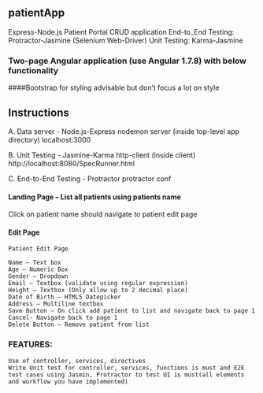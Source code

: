## patientApp
Express-Node.js Patient Portal CRUD application
End-to_End Testing: Protractor-Jasmine (Selenium Web-Driver)
Unit Testing: Karma-Jasmine

### Two-page Angular application (use Angular 1.7.8) with below functionality
####Bootstrap for styling advisable but don’t focus a lot on style 

## Instructions
A. Data server - Node.js-Express
nodemon server (inside top-level app directory)
localhost:3000

B. Unit Testing - Jasmine-Karma
http-client (inside client)
http://localhost:8080/SpecRunner.html 

C. End-to-End Testing - Protractor
protractor conf


#### Landing Page – List all patients using patients name

Click on patient name should navigate to patient edit page

####  Edit Page
```
Patient Edit Page

Name – Text box
Age – Numeric Box
Gender – Dropdown
Email – Textbox (validate using regular expression)
Height – Textbox (Only allow up to 2 decimal place)
Date of Birth – HTML5 Datepicker
Address – Multiline textbox
Save Button – On click add patient to list and navigate back to page 1
Cancel- Navigate back to page 1
Delete Button – Remove patient from list
 ```

### FEATURES:
```
Use of controller, services, directives
Write Unit test for controller, services, functions is must and E2E test cases using Jasmin, Protractor to test UI is must(all elements and workflow you have implemented)
 ```